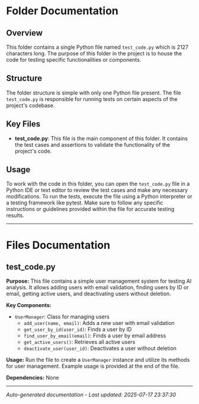 # Folder Documentation

## Overview
This folder contains a single Python file named `test_code.py` which is 2127 characters long. The purpose of this folder in the project is to house the code for testing specific functionalities or components.

## Structure
The folder structure is simple with only one Python file present. The file `test_code.py` is responsible for running tests on certain aspects of the project's codebase.

## Key Files
- **test_code.py**: This file is the main component of this folder. It contains the test cases and assertions to validate the functionality of the project's code.

## Usage
To work with the code in this folder, you can open the `test_code.py` file in a Python IDE or text editor to review the test cases and make any necessary modifications. To run the tests, execute the file using a Python interpreter or a testing framework like pytest. Make sure to follow any specific instructions or guidelines provided within the file for accurate testing results.

---

# Files Documentation

## test_code.py

**Purpose:** This file contains a simple user management system for testing AI analysis. It allows adding users with email validation, finding users by ID or email, getting active users, and deactivating users without deletion.

**Key Components:**
- `UserManager`: Class for managing users
  - `add_user(name, email)`: Adds a new user with email validation
  - `get_user_by_id(user_id)`: Finds a user by ID
  - `find_user_by_email(email)`: Finds a user by email address
  - `get_active_users()`: Retrieves all active users
  - `deactivate_user(user_id)`: Deactivates a user without deletion

**Usage:** Run the file to create a `UserManager` instance and utilize its methods for user management. Example usage is provided at the end of the file.

**Dependencies:** None

---
*Auto-generated documentation - Last updated: 2025-07-17 23:37:30*
